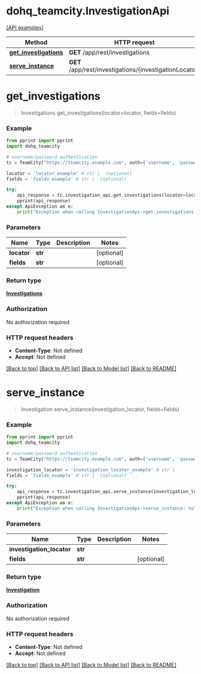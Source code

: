 # dohq_teamcity.InvestigationApi

[[API examples]](http://devopshq.github.io/teamcity/teamcity_apis/InvestigationApi.html)

Method | HTTP request | Description
------------- | ------------- | -------------
[**get_investigations**](InvestigationApi.md#get_investigations) | **GET** /app/rest/investigations | 
[**serve_instance**](InvestigationApi.md#serve_instance) | **GET** /app/rest/investigations/{investigationLocator} | 


# **get_investigations**
> Investigations get_investigations(locator=locator, fields=fields)



### Example
```python
from pprint import pprint
import dohq_teamcity

# username/password authentication
tc = TeamCity("https://teamcity.example.com", auth=('username', 'password'))

locator = 'locator_example' # str |  (optional)
fields = 'fields_example' # str |  (optional)

try:
    api_response = tc.investigation_api.get_investigations(locator=locator, fields=fields)
    pprint(api_response)
except ApiException as e:
    print("Exception when calling InvestigationApi->get_investigations: %s\n" % e)
```

### Parameters

Name | Type | Description  | Notes
------------- | ------------- | ------------- | -------------
 **locator** | **str**|  | [optional] 
 **fields** | **str**|  | [optional] 

### Return type

[**Investigations**](Investigations.md)

### Authorization

No authorization required

### HTTP request headers

 - **Content-Type**: Not defined
 - **Accept**: Not defined


[[Back to top]](#) [[Back to API list]](../README.md#documentation-for-api-endpoints) [[Back to Model list]](../README.md#documentation-for-models) [[Back to README]](../README.md)


# **serve_instance**
> Investigation serve_instance(investigation_locator, fields=fields)



### Example
```python
from pprint import pprint
import dohq_teamcity

# username/password authentication
tc = TeamCity("https://teamcity.example.com", auth=('username', 'password'))

investigation_locator = 'investigation_locator_example' # str | 
fields = 'fields_example' # str |  (optional)

try:
    api_response = tc.investigation_api.serve_instance(investigation_locator, fields=fields)
    pprint(api_response)
except ApiException as e:
    print("Exception when calling InvestigationApi->serve_instance: %s\n" % e)
```

### Parameters

Name | Type | Description  | Notes
------------- | ------------- | ------------- | -------------
 **investigation_locator** | **str**|  | 
 **fields** | **str**|  | [optional] 

### Return type

[**Investigation**](Investigation.md)

### Authorization

No authorization required

### HTTP request headers

 - **Content-Type**: Not defined
 - **Accept**: Not defined


[[Back to top]](#) [[Back to API list]](../README.md#documentation-for-api-endpoints) [[Back to Model list]](../README.md#documentation-for-models) [[Back to README]](../README.md)


